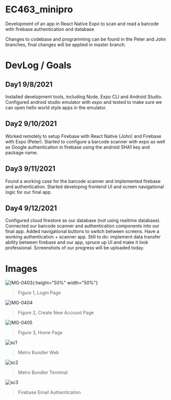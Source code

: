 # EC463_minipro
Development of an app in React Native Expo to scan and read a barcode with firebase authentication and database

Changes to codebase and programming can be found in the Peter and John branches, final changes will be applied in master branch. 

# DevLog / Goals

## Day1 9/8/2021
Installed development tools, including Node, Expo CLI and Android Studio. Configured android studio emulator with expo and tested to make sure we can open hello world style apps in the emulator.

## Day2 9/10/2021
Worked remotely to setup Firebase with React Native (John) and Firebase with Expo (Peter). Started to configure a barcode scanner with expo as well as Google authentication in firebase using the android SHA1 key and package name. 

## Day3 9/11/2021
Found a working case for the barcode scanner and implemented firebase and authentication. Started developing frontend UI and screen navigational logic for our final app.

## Day4 9/12/2021
Configured cloud firestore as our database (not using realtime database). Connected our barcode scanner and authentication components into our final app. Added navigational buttons to switch between screens. Have a working authentication + scanner app. Still to do: implement data transfer ability between firebase and our app, spruce up UI and make it look professional. Screenshots of our progress will be uploaded today.

# Images

![IMG-0403](https://user-images.githubusercontent.com/50682462/133108334-b540e8d1-ea1c-4c8d-93aa-7a7bc9c008a0.PNG){:height="50%" width="50%"}

> Figure 1, Login Page

![IMG-0404](https://user-images.githubusercontent.com/50682462/133108343-74689156-90eb-4212-a20d-da1aff98ac91.PNG)

> Figure 2, Create New Account Page

![IMG-0405](https://user-images.githubusercontent.com/50682462/133108348-6cfad94f-4059-4ecc-b56e-e93b2896bb00.PNG)

> Figure 3, Home Page

![sc1](https://user-images.githubusercontent.com/50682462/133108959-24df95cb-e272-4581-a96c-e59f1843ab26.PNG)

> Metro Bundler Web

![sc2](https://user-images.githubusercontent.com/50682462/133108970-d8ad0521-5c0d-4bb7-a801-2d2a92627053.PNG)

> Metro Bundler Terminal

![sc3](https://user-images.githubusercontent.com/50682462/133108986-4588e727-97e7-4ac9-94ca-a1a345f5e80b.PNG)

> Firebase Email Authentication
